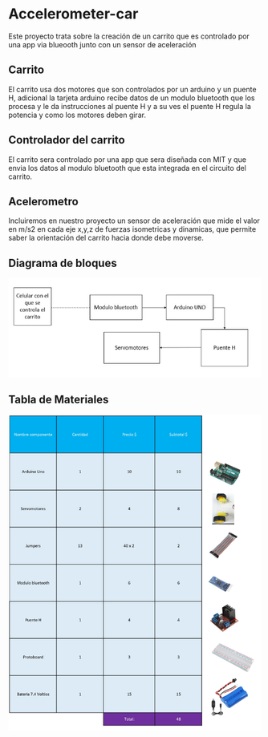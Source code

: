 # Accelerometer-car

Este proyecto trata sobre la creación de un carrito que es controlado por una app via blueooth junto con un sensor de aceleración

<h2> Carrito </h2>
El carrito usa dos motores que son controlados por un arduino y un puente H, adicional la tarjeta arduino recibe datos de un modulo bluetooth que los procesa y le da instrucciones al puente H y a su ves el puente H regula la potencia y como los motores deben girar.

<h2> Controlador del carrito </h2>
El carrito sera controlado por una app que sera diseñada con MIT y que envia los datos al modulo bluetooth que esta integrada en el circuito del carrito.

<h2> Acelerometro </h2>
Incluiremos en nuestro proyecto un sensor de aceleración que mide el valor en m/s2 en cada eje x,y,z de fuerzas isometricas y dinamicas, que permite saber la orientación del carrito hacia donde debe moverse.

<h2>Diagrama de bloques</h2>
<img src="Diagrama de bloques.jpeg">
<h2>Tabla de Materiales</h2>
<img src="Tabla Materiales.png">
